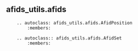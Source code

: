 ## afids_utils.afids

```{eval-rst}
    .. autoclass: afids_utils.afids.AfidPosition
        :members:

    .. autoclass:: afids_utils.afids.AfidSet
        :members:
```